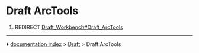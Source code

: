 # Draft ArcTools
1.  REDIRECT [Draft_Workbench#Draft_ArcTools](Draft_Workbench#Draft_ArcTools.md)



---
⏵ [documentation index](../README.md) > [Draft](Draft_Workbench.md) > Draft ArcTools

